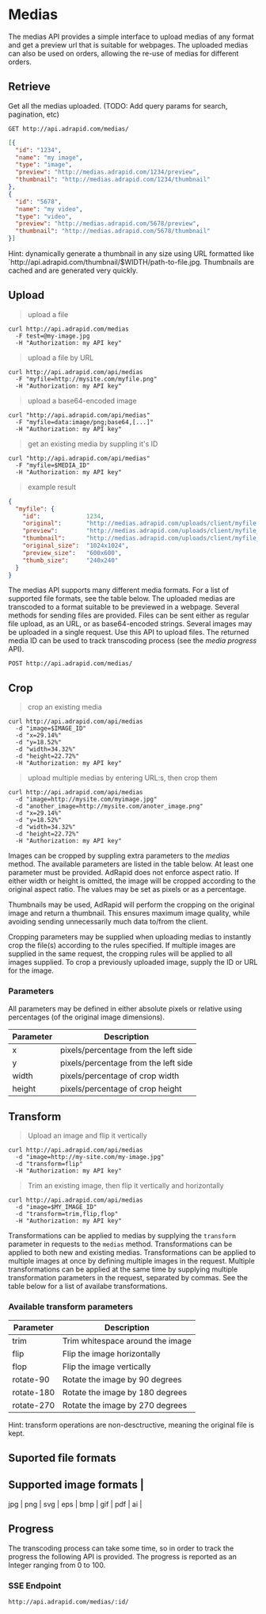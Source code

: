 # Medias

The medias API provides a simple interface to upload medias of any format and get a preview url that is suitable for webpages.
The uploaded medias can also be used on orders, allowing the re-use of medias for different orders.

## Retrieve

Get all the medias uploaded. (TODO: Add query params for search, pagination, etc)

`GET http://api.adrapid.com/medias/`

```json
[{
  "id": "1234",
  "name": "my image",
  "type": "image",
  "preview": "http://medias.adrapid.com/1234/preview",
  "thumbnail": "http://medias.adrapid.com/1234/thumbnail"
},
{
  "id": "5678",
  "name": "my video",
  "type": "video",
  "preview": "http://medias.adrapid.com/5678/preview",
  "thumbnail": "http://medias.adrapid.com/5678/thumbnail"
}]
```

<aside class="success">
Hint: dynamically generate a thumbnail in any size using URL formatted like `http://api.adrapid.com/thumbnail/$WIDTH/path-to-file.jpg. Thumbnails are cached and are generated very quickly. 
</aside>


## Upload

> upload a file

```shell
curl http://api.adrapid.com/medias 
  -F test=@my-image.jpg 
  -H "Authorization: my API key"
```

> upload a file by URL

```shell
curl http://api.adrapid.com/api/medias 
  -F "myfile=http://mysite.com/myfile.png"
  -H "Authorization: my API key" 
```

> upload a base64-encoded image

```shell
curl "http://api.adrapid.com/api/medias"
  -F "myfile=data:image/png;base64,[...]"
  -H "Authorization: my API key" 
```

> get an existing media by suppling it's ID

```shell
curl "http://api.adrapid.com/api/medias"
  -F "myfile=$MEDIA_ID"
  -H "Authorization: my API key" 
```

> example result

```json
{
  "myfile": {
    "id":             1234,
    "original":       "http://medias.adrapid.com/uploads/client/myfile.png",
    "preview":        "http://medias.adrapid.com/uploads/client/myfile_preview.png",
    "thumbnail":      "http://medias.adrapid.com/uploads/client/myfile_thumb.png",
    "original_size":  "1024x1024",
    "preview_size":   "600x600",
    "thumb_size":     "240x240"
  }
}
```

The medias API supports many different media formats. For a list of supported file formats, see the table below.
The uploaded medias are transcoded to a format suitable to be previewed in a webpage.
Several methods for sending files are provided. Files can be sent either as regular file upload, as an URL, or as base64-encoded strings. Several images may be uploaded in a single request. 
Use this API to upload files. The returned media ID can be used to track transcoding process
(see the *media progress* API).

`POST http://api.adrapid.com/medias/`

## Crop

> crop an existing media

```shell
curl http://api.adrapid.com/api/medias
  -d "image=$IMAGE_ID" 
  -d "x=29.14%" 
  -d "y=18.52%" 
  -d "width=34.32%" 
  -d "height=22.72%"
  -H "Authorization: my API key"
```

> upload multiple medias by entering URL:s, then crop them

```shell
curl http://api.adrapid.com/api/medias
  -d "image=http://mysite.com/myimage.jpg"
  -d "another_image=http://mysite.com/anoter_image.png"
  -d "x=29.14%" 
  -d "y=18.52%" 
  -d "width=34.32%" 
  -d "height=22.72%"
  -H "Authorization: my API key"
```

Images can be cropped by suppling extra parameters to the *medias* method. The available parameters are listed in the table below. At least one parameter must be provided. 
AdRapid does not enforce aspect ratio. If either width or height is omitted, the image will be cropped according to the original aspect ratio. The values may be set as pixels or as a percentage.  

Thumbnails may be used, AdRapid will perform the cropping on the original image and return a thumbnail. This ensures maximum image quality, while avoiding sending unnecessarily much data to/from the client. 

Cropping parameters may be supplied when uploading medias to instantly crop the file(s) according to the rules specified. If multiple images are supplied in the same request, the cropping rules will be applied to all images supplied. To crop a previously uploaded image, supply the ID or URL for the image.


### Parameters
All parameters may be defined in either absolute pixels or relative using percentages (of the original image dimensions).

Parameter | Description
--------- | -----------
x | pixels/percentage from the left side
y | pixels/percentage from the left side
width | pixels/percentage of crop width
height | pixels/percentage of crop height



## Transform

> Upload an image and flip it vertically

```shell
curl http://api.adrapid.com/api/medias
  -d "image=http://my-site.com/my-image.jpg" 
  -d "transform=flip"
  -H "Authorization: my API key"
```

> Trim an existing image, then flip it vertically and horizontally

```shell
curl http://api.adrapid.com/api/medias
  -d "image=$MY_IMAGE_ID" 
  -d "transform=trim,flip,flop"
  -H "Authorization: my API key"
```


Transformations can be applied to medias by supplying the `transform` parameter in requests to the `medias` method. Transformations can be applied to both new and existing medias. Transformations can be applied to multiple images at once by defining multiple images in the request. Multiple transformations can be applied at the same time by supplying multiple transformation parameters in the request, separated by commas. See the table below for a list of availabe transformations.


### Available transform parameters

Parameter | Description
--------- | -----------
trim | Trim whitespace around the image
flip | Flip the image horizontally
flop | Flip the image vertically
rotate-90 | Rotate the image by 90 degrees
rotate-180 | Rotate the image by 180 degrees
rotate-270 | Rotate the image by 270 degrees


<aside class="success">
Hint: transform operations are non-desctructive, meaning the original file is kept.
</aside>


## Suported file formats

Supported image formats |
---------
jpg |
png | 
svg |
eps |
bmp |
gif |
pdf |
ai  |


## Progress

The transcoding process can take some time, so in order to track the progress the following API is provided.
The progress is reported as an Integer ranging from 0 to 100.

### SSE Endpoint

`http://api.adrapid.com/medias/:id/`
